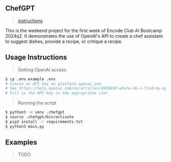 ## ChefGPT
> [instructions](https://github.com/Encode-Club-AI-Bootcamp/Generative-AI-Applications/tree/main/Lesson-04#weekend-project)

This is the weekend project for the first week of Encode Club AI Bootcamp 2024q2. It demonstrates the use of OpenAI's API to create a chef assistant to suggest dishes, provide a recipe, or critique a recipe.

## Usage Instructions

> Getting OpenAI access
```sh
$ cp .env.example .env
# Create an API key on platform.openai.com
# See https://help.openai.com/en/articles/4936850-where-do-i-find-my-openai-api-key
# Fill in the API Key in the appropriate slot
```

> Running the script
```sh
$ python3 -m venv .chefgpt
$ source .chefgpt/bin/activate
$ pip3 install -r requirements.txt
$ python3 main.py
```

## Examples
> TODO
